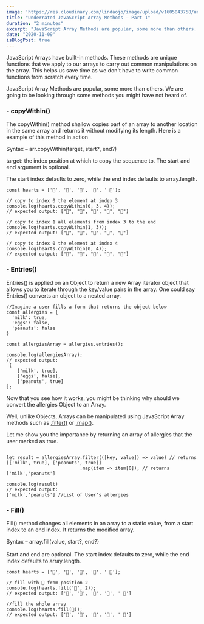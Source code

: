 ```yaml
---
image: 'https://res.cloudinary.com/lindaojo/image/upload/v1605043758/undderrated_js_f6zyb7.png'
title: "Underrated JavaScript Array Methods – Part 1"
duration: "2 minutes"
excerpt: "JavaScript Array Methods are popular, some more than others. We are going to be looking through some methods you might have not heard of..."
date: "2020-11-09"
isBlogPost: true
---
```


JavaScript Arrays have built-in methods. These methods are unique functions that we apply to our arrays to carry out common manipulations on the array. This helps us save time as we don't have to write common functions from scratch every time.

JavaScript Array Methods are popular, some more than others. We are going to be looking through some methods you might have not heard of.


<h3>- copyWithin()</h3>

The <span class="code-word">copyWithin()</span>  method shallow copies part of an array to another location in the same array and returns it without modifying its length. Here is a example of this method in action

Syntax – <span class="code-word">arr.copyWithin(target, start?, end?)</span><br>

<span class="code-word">target</span>: the index position  at which to copy the sequence to.
The <span class="code-word">start</span> and <span class="code-word">end</span> argument is optional.

The <span class="code-word">start</span> index defaults to zero, while the <span class="code-word">end</span> index defaults to <span class="code-word">array.length</span>.

```js{codeTitle: "copyWithin()"}
const hearts = ['💜', '🧡', '💙', '🤍', ' 💚'];

// copy to index 0 the element at index 3
console.log(hearts.copyWithin(0, 3, 4));
// expected output: ["🤍", "🧡", "💙", "🤍", "💚"]

// copy to index 1 all elements from index 3 to the end
console.log(hearts.copyWithin(1, 3));
// expected output: ["💜", "🤍", "💚", "🤍", "💚"]

// copy to index 0 the element at index 4
console.log(hearts.copyWithin(0, 4));
// expected output: ["💚", "🧡", "💙", "🤍", "💚"]

```

<h3>- Entries()</h3>

<span class="code-word">Entries()</span> is applied on an Object to return a new Array iterator object that allows you to iterate through the key/value pairs in the array. One could say <span class="code-word">Entries()</span> converts an object to a nested array.

```js{codeTitle: "entries()"}
//Imagine a user fills a form that returns the object below
const allergies = {
  'milk': true,
  'eggs': false,
  'peanuts': false
}

const allergiesArray = allergies.entries();

console.log(allergiesArray);
// expected output: 
 [
    ['milk', true],
    ['eggs', false],
    ['peanuts', true]
];

```

Now that you see how it works, you might be thinking why should we convert the <span class="code-word">allergies</span> Object to an Array.

Well, unlike Objects, Arrays can be manipulated using JavaScript Array methods such as
<a class="code-word"  href="https://developer.mozilla.org/en-US/docs/Web/JavaScript/Reference/Global_Objects/Array/filter" target='_blank'>.filter()</a> or
<a class="code-word"  href="https://developer.mozilla.org/en-US/docs/Web/JavaScript/Reference/Global_Objects/Array/map" target='_blank'>.map()</a>.

Let me show you the importance by returning an array of allergies that the user marked as true.

```js{codeTitle: "entries()"}

let result = allergiesArray.filter(([key, value]) => value) // returns [['milk', true], ['peanuts', true]]
                           .map(item => item[0]); // returns ['milk','peanuts']

console.log(result)
// expected output:
['milk','peanuts'] //List of User's allergies
```

<h3>- Fill()</h3>

<span class="code-word">Fill()</span> method changes all elements in an array to a static value, from a <span class="code-word">start</span> index to an <span class="code-word">end</span> index. It returns the modified array.

Syntax – <span class="code-word">array.fill(value,  start?,  end?)</span><br><br>
<span class="code-word">Start</span> and <span class="code-word">end</span> are optional. The <span class="code-word">start</span> index defaults to zero, while the <span class="code-word">end</span> index defaults to <span class="code-word">array.length</span>.

```js{codeTitle: "fill()"}
const hearts = ['💜', '🧡', '💙', '🤍', ' 💚'];

// fill with 💖 from position 2
console.log(hearts.fill('💖', 2));
// expected output: ['💜', '🧡', '💖', '💖', ' 💖']

//fill the whole array
console.log(hearts.fill(💖));
// expected output: ['💖', '💖', '💖', '💖', ' 💖']

```